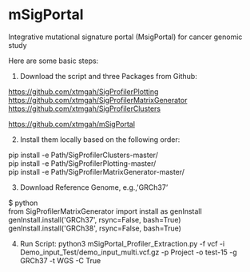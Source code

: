 # mSigPortal
Integrative mutational signature portal (MsigPortal) for cancer genomic study

Here are some basic steps:

1. Download the script and three Packages from Github: <br>

https://github.com/xtmgah/SigProfilerPlotting<br>
https://github.com/xtmgah/SigProfilerMatrixGenerator<br>
https://github.com/xtmgah/SigProfilerClusters<br>

https://github.com/xtmgah/mSigPortal


2. Install them locally based on the following order: <br>

pip install -e Path/SigProfilerClusters-master/ <br>
pip install -e Path/SigProfilerPlotting-master/ <br>
pip install -e Path/SigProfilerMatrixGenerator-master/ <br>


3. Download Reference Genome, e.g.,'GRCh37’  

$ python <br>
from SigProfilerMatrixGenerator import install as genInstall <br>
genInstall.install('GRCh37', rsync=False, bash=True)<br>
genInstall.install('GRCh38', rsync=False, bash=True)<br>

 

4. Run Script:
python3 mSigPortal_Profiler_Extraction.py -f vcf -i Demo_input_Test/demo_input_multi.vcf.gz -p Project -o test-15 -g GRCh37 -t WGS -C True

 
